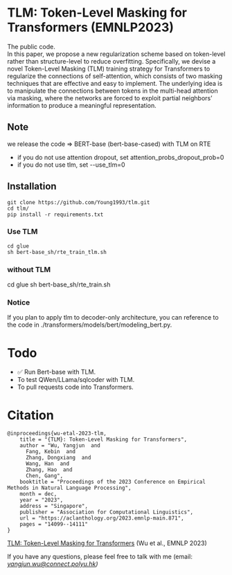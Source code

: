 # TLM: Token-Level Masking for Transformers (EMNLP2023)

The public code.\
In this paper, we propose a new regularization scheme based on token-level rather than structure-level to reduce
overfitting. Specifically, we devise a novel Token-Level Masking (TLM) training strategy for Transformers to regularize
the connections of self-attention, which consists of two masking techniques that are effective and easy to implement.
The underlying idea is to manipulate the connections between tokens in the multi-head attention via masking, where the
networks are forced to exploit partial neighbors’ information to produce a meaningful representation.

## Note

we release the code => BERT-base (bert-base-cased) with TLM on RTE

- if you do not use attention dropout, set attention_probs_dropout_prob=0
- if you do not use tlm, set --use_tlm=0

## Installation

```shell
git clone https://github.com/Young1993/tlm.git
cd tlm/
pip install -r requirements.txt
```

### Use TLM

```shell
cd glue
sh bert-base_sh/rte_train_tlm.sh
```

### without TLM

cd glue sh bert-base_sh/rte_train.sh

### Notice

If you plan to apply tlm to decoder-only architecture, you can reference to the code in
./transformers/models/bert/modeling_bert.py.

# Todo

- ✅ Run Bert-base with TLM.
- To test QWen/LLama/sqlcoder with TLM.
- To pull requests code into Transformers.

# Citation

```text
@inproceedings{wu-etal-2023-tlm,
    title = "{TLM}: Token-Level Masking for Transformers",
    author = "Wu, Yangjun  and
      Fang, Kebin  and
      Zhang, Dongxiang  and
      Wang, Han  and
      Zhang, Hao  and
      Chen, Gang",
    booktitle = "Proceedings of the 2023 Conference on Empirical Methods in Natural Language Processing",
    month = dec,
    year = "2023",
    address = "Singapore",
    publisher = "Association for Computational Linguistics",
    url = "https://aclanthology.org/2023.emnlp-main.871",
    pages = "14099--14111"
}
```

[TLM: Token-Level Masking for Transformers](https://aclanthology.org/2023.emnlp-main.871) (Wu et al., EMNLP 2023)

If you have any questions, please feel free to talk with me (email: <em>yangjun.wu@connect.polyu.hk<em>)